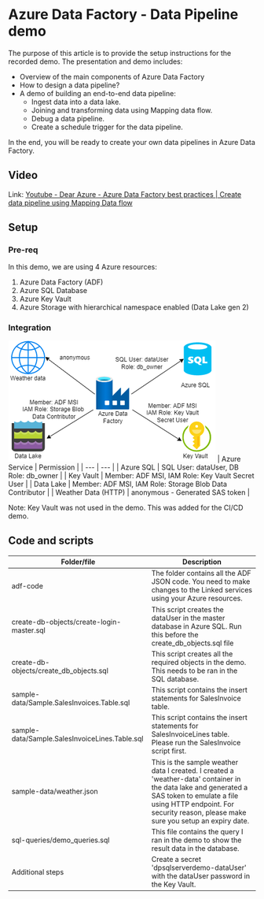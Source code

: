 # Azure Data Factory - Data Pipeline demo
The purpose of this article is to provide the setup instructions for the recorded demo. The presentation and demo includes: 
- Overview of the main components of Azure Data Factory
- How to design a data pipeline?
- A demo of building an end-to-end data pipeline:
    - Ingest data into a data lake.
    - Joining and transforming data using Mapping data flow.
    - Debug a data pipeline.
    - Create a schedule trigger for the data pipeline.

In the end, you will be ready to create your own data pipelines in Azure Data Factory. 

## Video
Link: [Youtube - Dear Azure - Azure Data Factory best practices | Create data pipeline using Mapping Data flow ](https://www.youtube.com/watch?v=9Q8aumWk9Ww)

## Setup
### Pre-req
In this demo, we are using 4 Azure resources: 
1. Azure Data Factory (ADF)
1. Azure SQL Database
1. Azure Key Vault
1. Azure Storage with hierarchical namespace enabled (Data Lake gen 2)  

### Integration
![Service integration](./images/ADF-data-pipeline-integration.png)
| Azure Service | Permission |
| --- | --- |
| Azure SQL | SQL User: dataUser, DB Role: db_owner |
| Key Vault | Member: ADF MSI, IAM Role: Key Vault Secret User |
| Data Lake | Member: ADF MSI, IAM Role: Storage Blob Data Contributor |
| Weather Data (HTTP) | anonymous - Generated SAS token |

Note: Key Vault was not used in the demo. This was added for the CI/CD demo.


## Code and scripts
| Folder/file | Description |
| --- | --- |
| adf-code | The folder contains all the ADF JSON code. You need to make changes to the Linked services using your Azure resources. |
| create-db-objects/create-login-master.sql | This script creates the dataUser in the master database in Azure SQL. Run this before the create_db_objects.sql file |
| create-db-objects/create_db_objects.sql | This script creates all the required objects in the demo. This needs to be ran in the SQL database. |
| sample-data/Sample.SalesInvoices.Table.sql | This script contains the insert statements for SalesInvoice table. |
| sample-data/Sample.SalesInvoiceLines.Table.sql | This script contains the insert statements for SalesInvoiceLines table. Please run the SalesInvoice script first. |
| sample-data/weather.json | This is the sample weather data I created. I created a 'weather-data' container in the data lake and generated a SAS token to emulate a file using HTTP endpoint. For security reason, please make sure you setup an expiry date. |
| sql-queries/demo_queries.sql | This file contains the query I ran in the demo to show the result data in the database. |
| Additional steps | Create a secret 'dpsqlserverdemo-dataUser' with the dataUser password in the Key Vault. |

